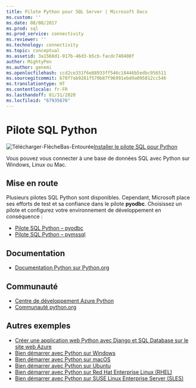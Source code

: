 ```yaml
---
title: Pilote Python pour SQL Server | Microsoft Docs
ms.custom: ''
ms.date: 08/08/2017
ms.prod: sql
ms.prod_service: connectivity
ms.reviewer: ''
ms.technology: connectivity
ms.topic: conceptual
ms.assetid: 3a1568d1-917b-46d3-b5cb-facdc740408f
author: MightyPen
ms.author: genemi
ms.openlocfilehash: ccd2ce331f6e88933ff546c18446b5edbc956511
ms.sourcegitcommit: b78f7ab9281f570b87f96991ebd9a095812cc546
ms.translationtype: HT
ms.contentlocale: fr-FR
ms.lasthandoff: 01/31/2020
ms.locfileid: "67935676"
---
```

# <a name="python-sql-driver"></a>Pilote SQL Python

![Télécharger-FlècheBas-Entourée](../../ssdt/media/download.png)[Installer le pilote SQL pour Python](../sql-connection-libraries.md#anchor-20-drivers-relational-access)

Vous pouvez vous connecter à une base de données SQL avec Python sur Windows, Linux ou Mac.   
  
## <a name="getting-started"></a>Mise en route  
Plusieurs pilotes SQL Python sont disponibles. Cependant, Microsoft place ses efforts de test et sa confiance dans le pilote **pyodbc**. Choisissez un pilote et configurez votre environnement de développement en conséquence :
* [Pilote SQL Python – pyodbc](pyodbc/python-sql-driver-pyodbc.md)
* [Pilote SQL Python – pymssql](pymssql/python-sql-driver-pymssql.md)
  
## <a name="documentation"></a>Documentation  
* [Documentation Python sur Python.org](https://www.python.org/doc/)  
  
## <a name="community"></a>Communauté  
* [Centre de développement Azure Python](https://azure.microsoft.com/develop/python/)  
* [Communauté python.org](https://www.python.org/community/)  
  
## <a name="more-samples"></a>Autres exemples  
* [Créer une application web Python avec Django et SQL Database sur le site web Azure](https://github.com/Microsoft/PTVS/wiki/Django-and-SQL-Database-on-Azure)
* [Bien démarrer avec Python sur Windows](https://www.microsoft.com/sql-server/developer-get-started/python/windows/)
* [Bien démarrer avec Python sur macOS](https://www.microsoft.com/sql-server/developer-get-started/python/mac/)
* [Bien démarrer avec Python sur Ubuntu](https://www.microsoft.com/sql-server/developer-get-started/python/ubuntu/)
* [Bien démarrer avec Python sur Red Hat Enterprise Linux (RHEL)](https://www.microsoft.com/sql-server/developer-get-started/python/rhel/)
* [Bien démarrer avec Python sur SUSE Linux Enterprise Server (SLES)](https://www.microsoft.com/sql-server/developer-get-started/python/sles/)
